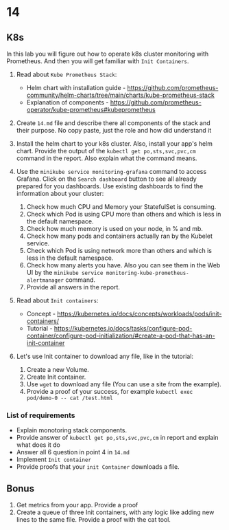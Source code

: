 # 14

## K8s

In this lab you will figure out how to operate k8s cluster monitoring with Prometheus. And then you will get
familiar with `Init Containers`.

1. Read about `Kube Prometheus Stack`:
    * Helm chart with installation guide - https://github.com/prometheus-community/helm-charts/tree/main/charts/kube-prometheus-stack
    * Explanation of components - https://github.com/prometheus-operator/kube-prometheus#kubeprometheus

2. Create `14.md` file and describe there all components of the stack and their purpose. No copy paste, just the role and how did understand it

3. Install the helm chart to your k8s cluster. Also, install your app's helm chart. Provide the output of the
`kubectl get po,sts,svc,pvc,cm` command in the report. Also explain what the command means.

4. Use the `minikube service monitoring-grafana` command to access Grafana. Click on the `Search dashboard` button to see all already prepared for you dashboards. Use existing dashboards to find the information about your cluster:
    1. Check how much CPU and Memory your StatefulSet is consuming.
    2. Check which Pod is using CPU more than others and which is less in the default namespace.
    3. Check how much memory is used on your node, in % and mb.
    4. Check how many pods and containers actually ran by the Kubelet service.
    5. Check which Pod is using network more than others and which is less in the default namespace.
    6. Check how many alerts you have. Also you can see them in the Web UI by the `minikube service monitoring-kube-prometheus-alertmanager` command.
    7. Provide all answers in the report.

5. Read about `Init containers`:
    * Concept - https://kubernetes.io/docs/concepts/workloads/pods/init-containers/
    * Tutorial - https://kubernetes.io/docs/tasks/configure-pod-container/configure-pod-initialization/#create-a-pod-that-has-an-init-container

6. Let's use Init container to download any file, like in the tutorial:
    1. Create a new Volume.
    2. Create Init container.
    3. Use `wget` to download any file (You can use a site from the example).
    4. Provide a proof of your success, for example `kubectl exec pod/demo-0 -- cat /test.html`

### List of requirements
* Explain monotoring stack components.
* Provide answer of `kubectl get po,sts,svc,pvc,cm` in report and explain what does it do
* Answer all 6 question in point 4 in `14.md`
* Implement `Init container`
* Provide proofs that your `init Container` downloads a file. 

## Bonus

1. Get metrics from your app. Provide a proof
2. Create a queue of three Init containers, with any logic like adding new lines to the same file. Provide a proof with the cat tool.